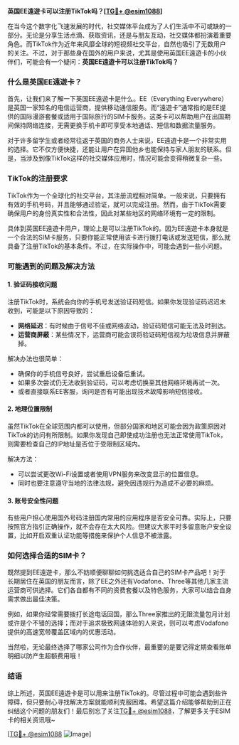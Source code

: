 **英国EE遠遊卡可以注册TikTok吗？[[TG💪+ @esim1088](https://t.me/s/esim1088)]**

在当今这个数字化飞速发展的时代，社交媒体平台成为了人们生活中不可或缺的一部分。无论是分享生活点滴、获取资讯，还是与朋友互动，社交媒体都扮演着重要角色。而TikTok作为近年来风靡全球的短视频社交平台，自然也吸引了无数用户的关注。不过，对于那些身在国外的用户来说，尤其是使用英国EE遠遊卡的小伙伴们，可能会有一个疑问：**英国EE遠遊卡可以注册TikTok吗？**

### **什么是英国EE遠遊卡？**

首先，让我们来了解一下英国EE遠遊卡是什么。EE（Everything Everywhere）是英国一家知名的电信运营商，提供移动通信服务。而“遠遊卡”通常指的是EE提供的国际漫游套餐或适用于国际旅行的SIM卡服务。这类卡可以帮助用户在出国期间保持网络连接，无需更换手机卡即可享受本地通话、短信和数据流量服务。

对于许多留学生或者经常往返于英国的商务人士来说，EE遠遊卡是一个非常实用的选择。它不仅方便快捷，还能让用户在异国他乡也能保持与家人朋友的联系。但是，当涉及到像TikTok这样的社交媒体应用时，情况可能会变得稍微复杂一些。

### **TikTok的注册要求**

TikTok作为一个全球化的社交平台，其注册流程相对简单。一般来说，只要拥有有效的手机号码，并且能够通过验证，就可以完成注册。然而，由于TikTok需要确保用户的身份真实性和合法性，因此对某些地区的网络环境有一定的限制。

具体到英国EE遠遊卡用户，理论上是可以注册TikTok的。因为EE遠遊卡本身就是一个合法的SIM卡服务，只要你能正常使用该卡进行拨打电话或发送短信，那么就具备了注册TikTok的基本条件。不过，在实际操作中，可能会遇到一些小问题。

### **可能遇到的问题及解决方法**

#### **1. 验证码接收问题**
注册TikTok时，系统会向你的手机号发送验证码短信。如果你发现验证码迟迟未收到，可能是以下原因导致的：
- **网络延迟**：有时候由于信号不佳或网络波动，验证码短信可能无法及时到达。
- **运营商屏蔽**：某些情况下，运营商可能会误将验证码短信视为垃圾信息并屏蔽掉。

解决办法也很简单：
- 确保你的手机信号良好，尝试重启设备后重试。
- 如果多次尝试仍无法收到验证码，可以考虑切换至其他网络环境再试一次。
- 或者直接联系EE客服，询问是否有可能出现技术故障影响短信接收。

#### **2. 地理位置限制**
虽然TikTok在全球范围内都可以使用，但部分国家和地区可能会因为政策原因对TikTok的访问有所限制。如果你发现自己即使成功注册也无法正常使用TikTok，则需要检查自己的IP地址是否位于受限制区域内。

解决方法：
- 可以尝试更改Wi-Fi设置或者使用VPN服务来改变显示的位置信息。
- 同时也要注意遵守当地的法律法规，避免因违规行为造成不必要的麻烦。

#### **3. 账号安全性问题**
有些用户担心使用国外号码注册国内常用的应用程序是否安全可靠。实际上，只要按照官方指引正确操作，就不会存在太大风险。但建议大家平时多留意账户安全设置，比如开启双重认证功能等措施来保护个人信息不被泄露。

### **如何选择合适的SIM卡？**

既然提到EE遠遊卡，那么不妨顺便聊聊如何挑选适合自己的SIM卡产品吧！对于长期居住在英国的朋友而言，除了EE之外还有Vodafone、Three等其他几家主流运营商可供选择。它们各自都有不同的资费套餐以及特色服务，大家可以结合自身需求做出最佳决策。

例如，如果你经常需要拨打长途电话回国，那么Three家推出的无限流量包月计划或许是个不错的选择；而对于追求极致网速体验的人来说，则可以考虑Vodafone提供的高速宽带覆盖区域内的优惠活动。

当然啦，无论最终选择了哪家公司作为合作伙伴，最重要的是要记得定期查看账单明细以防产生超额费用哦！

### **结语**

综上所述，英国EE遠遊卡是可以用来注册TikTok的。尽管过程中可能会遇到些许障碍，但只要耐心寻找解决方案就能顺利克服困难。希望这篇介绍能够帮助到正在纠结这个问题的朋友们！最后别忘了关注[TG💪+ @esim1088](https://t.me/s/esim1088)，了解更多关于ESIM卡的相关资讯哦~

[[TG💪+ @esim1088](https://t.me/s/esim1088) ![Image](https://i.postimg.cc/4NQfJmqS/Snipaste-2025-05-13-00-14-12.png)]